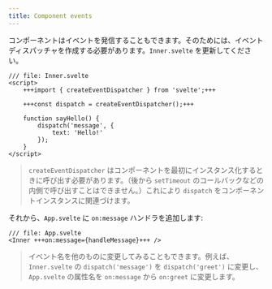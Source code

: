 ```yaml
---
title: Component events
---
```


コンポーネントはイベントを発信することもできます。そのためには、イベントディスパッチャを作成する必要があります。`Inner.svelte` を更新してください。

```svelte
/// file: Inner.svelte
<script>
	+++import { createEventDispatcher } from 'svelte';+++

	+++const dispatch = createEventDispatcher();+++

	function sayHello() {
		dispatch('message', {
			text: 'Hello!'
		});
	}
</script>
```

> `createEventDispatcher` はコンポーネントを最初にインスタンス化するときに呼び出す必要があります。（後から `setTimeout` のコールバックなどの内側で呼び出すことはできません。）これにより `dispatch` をコンポーネントインスタンスに関連づけます。

それから、`App.svelte` に `on:message` ハンドラを追加します:

```svelte
/// file: App.svelte
<Inner +++on:message={handleMessage}+++ />
```

> イベント名を他のものに変更してみることもできます。例えば、`Inner.svelte` の `dispatch('message')` を `dispatch('greet')` に変更し、`App.svelte` の属性名を `on:message` から `on:greet` に変更します。
